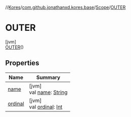 //[Kores](../../../../index.md)/[com.github.jonathanxd.kores.base](../../index.md)/[Scope](../index.md)/[OUTER](index.md)

# OUTER

[jvm]\
[OUTER](index.md)()

## Properties

| Name | Summary |
|---|---|
| [name](name.md) | [jvm]<br>val [name](name.md): [String](https://kotlinlang.org/api/latest/jvm/stdlib/kotlin/-string/index.html) |
| [ordinal](ordinal.md) | [jvm]<br>val [ordinal](ordinal.md): [Int](https://kotlinlang.org/api/latest/jvm/stdlib/kotlin/-int/index.html) |
